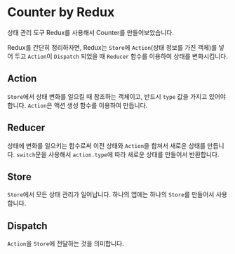 # Counter by Redux

상태 관리 도구 Redux를 사용해서 Counter를 만들어보았습니다.

Redux를 간단히 정리하자면, Redux는 `Store`에 `Action`(상태 정보를 가진 객체)를 넣어 두고 `Action`이 `Dispatch` 되었을 때 `Reducer` 함수를 이용하여 상태를 변화시킵니다.

## Action

`Store`에서 상태 변화를 일으킬 때 참조하는 객체이고, 반드시 `type` 값을 가지고 있어야 합니다. `Action`은 액션 생성 함수를 이용하여 만듭니다.

## Reducer

상태에 변화를 일으키는 함수로써 이전 상태와 `Action`을 합쳐서 새로운 상태를 만듭니다. `switch`문을 사용해서 `action.type`에 따라 새로운 상태를 만들어서 반환합니다.

## Store

`Store`에서 모든 상태 관리가 일어납니다. 하나의 앱에는 하나의 `Store`를 만들어서 사용합니다.

## Dispatch

`Action`을 `Store`에 전달하는 것을 의미합니다.
